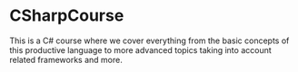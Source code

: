 # CSharpCourse
This is a C# course where we cover everything from the basic concepts of this productive language to more advanced topics taking into account related frameworks and more.
